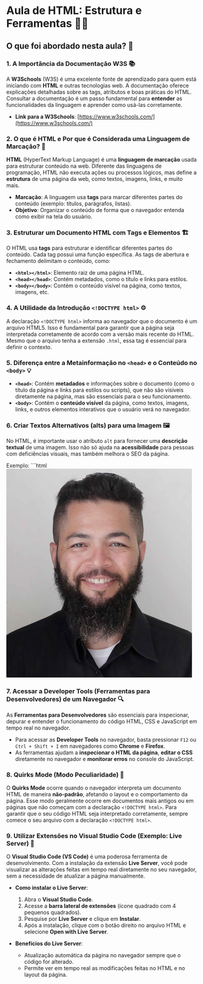 # Aula de HTML: Estrutura e Ferramentas 🔧🌐

## O que foi abordado nesta aula? 📝

### 1. A Importância da Documentação W3S 📚
A **W3Schools** (W3S) é uma excelente fonte de aprendizado para quem está iniciando com **HTML** e outras tecnologias web. A documentação oferece explicações detalhadas sobre as tags, atributos e boas práticas do HTML. Consultar a documentação é um passo fundamental para **entender** as funcionalidades da linguagem e aprender como usá-las corretamente.

- **Link para a W3Schools**: [https://www.w3schools.com/](https://www.w3schools.com/)

### 2. O que é HTML e Por que é Considerada uma Linguagem de Marcação? 🤔
**HTML** (HyperText Markup Language) é uma **linguagem de marcação** usada para estruturar conteúdo na web. Diferente das linguagens de programação, HTML não executa ações ou processos lógicos, mas define a **estrutura** de uma página da web, como textos, imagens, links, e muito mais.

- **Marcação**: A linguagem usa **tags** para marcar diferentes partes do conteúdo (exemplo: títulos, parágrafos, listas).
- **Objetivo**: Organizar o conteúdo de forma que o navegador entenda como exibir na tela do usuário.

### 3. Estruturar um Documento HTML com Tags e Elementos 🏗️
O HTML usa **tags** para estruturar e identificar diferentes partes do conteúdo. Cada tag possui uma função específica. As tags de abertura e fechamento delimitam o conteúdo, como:

- **`<html></html>`**: Elemento raiz de uma página HTML.
- **`<head></head>`**: Contém metadados, como o título e links para estilos.
- **`<body></body>`**: Contém o conteúdo visível na página, como textos, imagens, etc.

### 4. A Utilidade da Introdução `<!DOCTYPE html>` ⚙️
A declaração `<!DOCTYPE html>` informa ao navegador que o documento é um arquivo HTML5. Isso é fundamental para garantir que a página seja interpretada corretamente de acordo com a versão mais recente do HTML. Mesmo que o arquivo tenha a extensão `.html`, essa tag é essencial para definir o contexto.

### 5. Diferença entre a Metainformação no `<head>` e o Conteúdo no `<body>` 💡
- **`<head>`**: Contém **metadados** e informações sobre o documento (como o título da página e links para estilos ou scripts), que não são visíveis diretamente na página, mas são essenciais para o seu funcionamento.
- **`<body>`**: Contém o **conteúdo visível** da página, como textos, imagens, links, e outros elementos interativos que o usuário verá no navegador.

### 6. Criar Textos Alternativos (alts) para uma Imagem 🖼️
No HTML, é importante usar o atributo `alt` para fornecer uma **descrição textual** de uma imagem. Isso não só ajuda na **acessibilidade** para pessoas com deficiências visuais, mas também melhora o SEO da página.

Exemplo:
´´´html
<img src="img/claudeny.png" alt="Descrição da imagem">

### 7. Acessar a Developer Tools (Ferramentas para Desenvolvedores) de um Navegador 🔍
As **Ferramentas para Desenvolvedores** são essenciais para inspecionar, depurar e entender o funcionamento do código HTML, CSS e JavaScript em tempo real no navegador.

- Para acessar as **Developer Tools** no navegador, basta pressionar `F12` ou `Ctrl + Shift + I` em navegadores como **Chrome** e **Firefox**.
- As ferramentas ajudam a **inspecionar o HTML da página**, **editar o CSS** diretamente no navegador e **monitorar erros** no console do JavaScript.

### 8. Quirks Mode (Modo Peculiaridade) 🤖
O **Quirks Mode** ocorre quando o navegador interpreta um documento HTML de maneira **não-padrão**, afetando o layout e o comportamento da página. Esse modo geralmente ocorre em documentos mais antigos ou em páginas que não começam com a declaração `<!DOCTYPE html>`. Para garantir que o seu código HTML seja interpretado corretamente, sempre comece o seu arquivo com a declaração `<!DOCTYPE html>`.

### 9. Utilizar Extensões no Visual Studio Code (Exemplo: Live Server) 🔌
O **Visual Studio Code (VS Code)** é uma poderosa ferramenta de desenvolvimento. Com a instalação da extensão **Live Server**, você pode visualizar as alterações feitas em tempo real diretamente no seu navegador, sem a necessidade de atualizar a página manualmente.

- **Como instalar o Live Server**:
  1. Abra o **Visual Studio Code**.
  2. Acesse a **barra lateral de extensões** (ícone quadrado com 4 pequenos quadrados).
  3. Pesquise por **Live Server** e clique em **Instalar**.
  4. Após a instalação, clique com o botão direito no arquivo HTML e selecione **Open with Live Server**.

- **Benefícios do Live Server**:
  - Atualização automática da página no navegador sempre que o código for alterado.
  - Permite ver em tempo real as modificações feitas no HTML e no layout da página.
